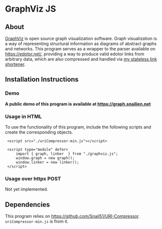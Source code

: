 # GraphViz JS

 ## About
  [GraphViz](https://www.graphviz.org/) is open source graph visualization software. Graph visualization is a way of representing structural information as diagrams of abstract graphs and networks. This program serves as a wrapper to the parser available on https://edotor.net/, providing a way to produce valid edotor links from arbitrary data, which are also compressed and handled via [my stateless link shortener](https://github.com/Snail51/Stateless-Link-Shortener).

 ## Installation Instructions
  ### Demo
   **A public demo of this program is available at https://graph.snailien.net**
  ### Usage in HTML
   To use the functionality of this program, include the following scripts and create the corresponding objects.
   ```
    <script src="./uriCompressor-min.js"></script>

    <script type="module" defer>
        import { graph, linker  } from "./graphviz.js";
        window.graph = new graph();
        window.linker = new linker();
    </script>
   ```
  ### Usage over httpx POST
   Not yet implemented.

 ## Dependencies
  This program relies on https://github.com/Snail51/URI-Compressor. `uriCompressor-min.js` is from it.
